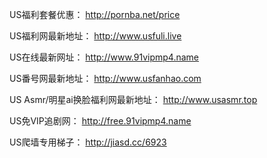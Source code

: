 US福利套餐优惠：
http://pornba.net/price

US福利网最新地址：
http://www.usfuli.live

US在线最新网址：
http://www.91vipmp4.name

US番号网最新地址：
http://www.usfanhao.com

US Asmr/明星ai换脸福利网最新地址：
http://www.usasmr.top

US免VIP追剧网：
http://free.91vipmp4.name

US爬墙专用梯子：
http://jiasd.cc/6923
